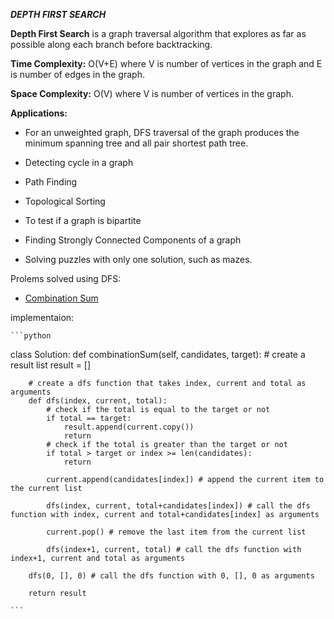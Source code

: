***DEPTH FIRST SEARCH***

**Depth First Search** is a graph traversal algorithm that explores as far as possible along each branch before backtracking.

**Time Complexity:** O(V+E) where V is number of vertices in the graph and E is number of edges in the graph.

**Space Complexity:** O(V) where V is number of vertices in the graph.

**Applications:**

- For an unweighted graph, DFS traversal of the graph produces the minimum spanning tree and all pair shortest path tree.

- Detecting cycle in a graph

- Path Finding

- Topological Sorting

- To test if a graph is bipartite

- Finding Strongly Connected Components of a graph

- Solving puzzles with only one solution, such as mazes.

Prolems solved using DFS:

- [Combination Sum](https://leetcode.com/problems/combination-sum/)

implementaion:
    
    ```python


class Solution:
    def combinationSum(self, candidates, target):
        # create a result list
        result = []

        # create a dfs function that takes index, current and total as arguments
        def dfs(index, current, total):
            # check if the total is equal to the target or not
            if total == target:
                result.append(current.copy())
                return
            # check if the total is greater than the target or not
            if total > target or index >= len(candidates):
                return
            
            current.append(candidates[index]) # append the current item to the current list

            dfs(index, current, total+candidates[index]) # call the dfs function with index, current and total+candidates[index] as arguments

            current.pop() # remove the last item from the current list

            dfs(index+1, current, total) # call the dfs function with index+1, current and total as arguments

        dfs(0, [], 0) # call the dfs function with 0, [], 0 as arguments

        return result

    ```
